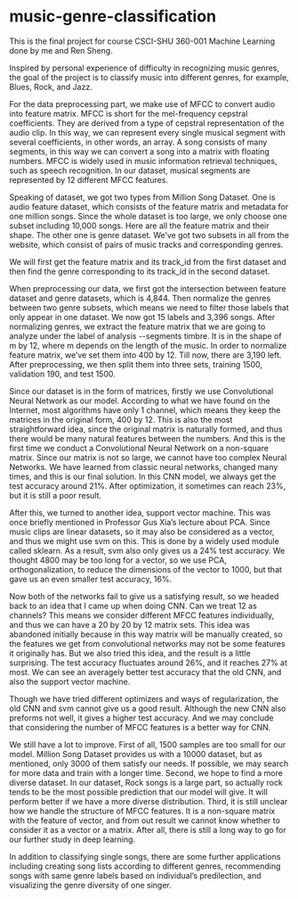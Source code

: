 # music-genre-classification
  This is the final project for course CSCI-SHU 360-001 Machine Learning done by me and Ren Sheng.
  
  Inspired by personal experience of difficulty in recognizing music genres, the goal of the project is to classify music into different genres, for example, Blues, Rock, and Jazz.
  
  For the data preprocessing part, we make use of MFCC to convert audio into feature matrix. MFCC is short for the mel-frequency cepstral coefficients. They are derived from a type of cepstral representation of the audio clip. In this way, we can represent every single musical segment with several coefficients, in other words, an array. A song consists of many segments, in this way we can convert a song into a matrix with floating numbers. MFCC is widely used in music information retrieval techniques, such as speech recognition. In our dataset, musical segments are represented by 12 different MFCC features. 
  
  Speaking of dataset, we got two types from Million Song Dataset. One is audio feature dataset, which consists of the feature matrix and metadata for one million songs. Since the whole dataset is too large, we only choose one subset including 10,000 songs. Here are all the feature matrix and their shape. The other one is genre dataset. We’ve got two subsets in all from the website, which consist of pairs of music tracks and corresponding genres.
  
  We will first get the feature matrix and its track_id from the first dataset and then find the genre corresponding to its track_id in the second dataset. 
  
  When preprocessing our data, we first got the intersection between feature dataset and genre datasets, which is 4,844. Then normalize the genres between two genre subsets, which means we need to filter those labels that only appear in one dataset. We now got 15 labels and 3,396 songs. After normalizing genres, we extract the feature matrix that we are going to analyze under the label of analysis --segments timbre. It is in the shape of m by 12, where m depends on the length of the music. In order to normalize feature matrix, we’ve set them into 400 by 12. Till now, there are 3,190 left. After preprocessing, we then split them into three sets, training 1500, validation 190, and test 1500.
  
  Since our dataset is in the form of matrices, firstly we use Convolutional Neural Network as our model. According to what we have found on the Internet, most algorithms have only 1 channel, which means they keep the matrices in the original form, 400 by 12. This is also the most straightforward idea, since the original matrix is naturally formed, and thus there would be many natural features between the numbers. And this is the first time we conduct a Convolutional Neural Network on a non-square matrix. Since our matrix is not so large, we cannot have too complex Neural Networks. We have learned from classic neural networks, changed many times, and this is our final solution. In this CNN model, we always get the test accuracy around 21%. After optimization, it sometimes can reach 23%, but it is still a poor result.
  
  After this, we turned to another idea, support vector machine. This was once briefly mentioned in Professor Gus Xia’s lecture about PCA. Since music clips are linear datasets, so it may also be considered as a vector, and thus we might use svm on this. This is done by a widely used module called sklearn. As a result, svm also only gives us a 24% test accuracy. We thought 4800 may be too long for a vector, so we use PCA, orthogonalization, to reduce the dimensions of the vector to 1000, but that gave us an even smaller test accuracy, 16%.
  
  Now both of the networks fail to give us a satisfying result, so we headed back to an idea that I came up when doing CNN. Can we treat 12 as channels? This means we consider different MFCC features individually, and thus we can have a 20 by 20 by 12 matrix sets. This idea was abandoned initially because in this way matrix will be manually created, so the features we get from convolutional networks may not be some features it originally has. But we also tried this idea, and the result is a little surprising. The test accuracy fluctuates around 26%, and it reaches 27% at most. We can see an averagely better test accuracy that the old CNN, and also the support vector machine.
  
  Though we have tried different optimizers and ways of regularization, the old CNN and svm cannot give us a good result. Although the new CNN also preforms not well, it gives a higher test accuracy. And we may conclude that considering the number of MFCC features is a better way for CNN.
  
  We still have a lot to improve. First of all, 1500 samples are too small for our model. Million Song Dataset provides us with a 10000 dataset, but as mentioned, only 3000 of them satisfy our needs. If possible, we may search for more data and train with a longer time. Second, we hope to find a more diverse dataset. In our dataset, Rock songs is a large part, so actually rock tends to be the most possible prediction that our model will give. It will perform better if we have a more diverse distribution. Third, it is still unclear how we handle the structure of MFCC features. It is a non-square matrix with the feature of vector, and from out result we cannot know whether to consider it as a vector or a matrix. After all, there is still a long way to go for our further study in deep learning.
  
  In addition to classifying single songs, there are some further applications including creating song lists according to different genres, recommending songs with same genre labels based on individual’s predilection, and visualizing the genre diversity of one singer.
